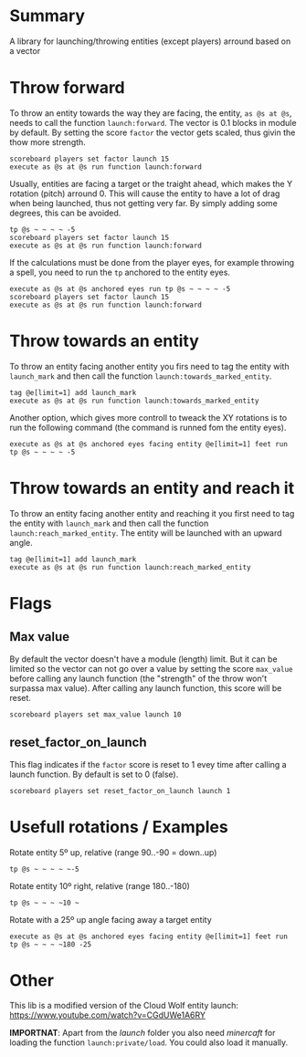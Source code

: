 # Summary

A library for launching/throwing entities (except players) arround based on a vector

# Throw forward

To throw an entity towards the way they are facing, the entity, `as @s at @s`, needs to call the function `launch:forward`.
The vector is 0.1 blocks in module by default. By setting the score `factor` the vector gets scaled, thus givin the thow more strength.

    scoreboard players set factor launch 15
    execute as @s at @s run function launch:forward

Usually, entities are facing a target or the traight ahead, which makes the Y rotation (pitch) arround 0. This will cause the entity to have a lot of drag when being launched, thus not getting very far. By simply adding some degrees, this can be avoided.

    tp @s ~ ~ ~ ~ -5
    scoreboard players set factor launch 15
    execute as @s at @s run function launch:forward

If the calculations must be done from the player eyes, for example throwing a spell, you need to run the `tp` anchored to the entity eyes.

    execute as @s at @s anchored eyes run tp @s ~ ~ ~ ~ -5
    scoreboard players set factor launch 15
    execute as @s at @s run function launch:forward

# Throw towards an entity

To throw an entity facing another entity you firs need to tag the entity with `launch_mark` and then call the function `launch:towards_marked_entity`.

    tag @e[limit=1] add launch_mark
    execute as @s at @s run function launch:towards_marked_entity

Another option, which gives more controll to tweack the XY rotations is to run the following command (the command is runned fom the entity eyes).

    execute as @s at @s anchored eyes facing entity @e[limit=1] feet run tp @s ~ ~ ~ ~ -5

# Throw towards an entity and reach it

To throw an entity facing another entity and reaching it you first need to tag the entity with `launch_mark` and then call the function `launch:reach_marked_entity`. The entity will be launched with an upward angle.

    tag @e[limit=1] add launch_mark
    execute as @s at @s run function launch:reach_marked_entity

# Flags

## Max value

By default the vector doesn't have a module (length) limit. But it can be limited so the vector can not go over a value by setting the score `max_value` before calling any launch function (the "strength" of the throw won't surpassa max value). After calling any launch function, this score will be reset.

    scoreboard players set max_value launch 10

## reset_factor_on_launch

This flag indicates if the `factor` score is reset to 1 evey time after calling a launch function. By default is set to 0 (false).

    scoreboard players set reset_factor_on_launch launch 1

# Usefull rotations / Examples

Rotate entity 5º up, relative (range 90..-90 = down..up)

    tp @s ~ ~ ~ ~ ~-5

Rotate entity 10º right, relative (range 180..-180)

    tp @s ~ ~ ~ ~10 ~

Rotate with a 25º up angle facing away a target entity

    execute as @s at @s anchored eyes facing entity @e[limit=1] feet run tp @s ~ ~ ~ ~180 -25

# Other
This lib is a modified version of the Cloud Wolf entity launch: https://www.youtube.com/watch?v=CGdUWe1A6RY

**IMPORTNAT**: Apart from the *launch* folder you also need *minercaft* for loading the function `launch:private/load`. You could also load it manually.


